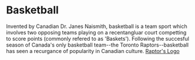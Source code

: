 # Basketball 
Invented by Canadian Dr. Janes Naismith, basketball is a team sport which involves two opposing teams playing on a recentangluar court competting to score points (commonly refered to as 'Baskets'). Following the succesful season of Canada's only basketball team--the Toronto Raptors--basketball has seen a recurgance of popularity in Canadian culture. 
[Raptor's Logo](https://rfathead-res.cloudinary.com/image/upload/q_auto/c_pad,h_3000/g_north,c_crop,h_3000,w_3000/c_pad,h_3000,w_3000/room/applied_icon/secondary_images/AI01-00500_nba_toronto_raptors_outdoor_graphic_large_primary_alt_pdp.jpg)
